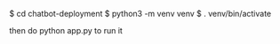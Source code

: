 
$ cd chatbot-deployment
$ python3 -m venv venv
$ . venv/bin/activate

then do python app.py to run it
